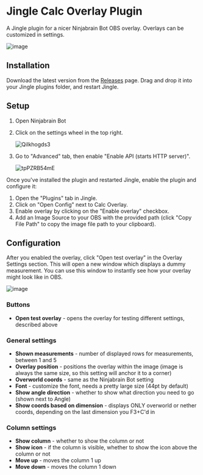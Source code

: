 # Jingle Calc Overlay Plugin

A Jingle plugin for a nicer Ninjabrain Bot OBS overlay. Overlays can be customized in settings.

![image](https://github.com/user-attachments/assets/5e522f9b-ef3b-46dc-bafa-728589848235)

## Installation

Download the latest version from the [Releases](https://github.com/marin774/Jingle-CalcOverlay-Plugin/releases) page. Drag and drop it into your Jingle plugins folder, and restart Jingle.

## Setup

1. Open Ninjabrain Bot
2. Click on the settings wheel in the top right.

   ![QiIkhogds3](https://github.com/user-attachments/assets/f7f819f1-3186-4b00-bcd4-3b67201e9db6)
3. Go to "Advanced" tab, then enable "Enable API (starts HTTP server)".

   ![tpPZRB54mE](https://github.com/user-attachments/assets/7e81f5cb-9c30-46f1-950c-82d31c10cca9)

Once you've installed the plugin and restarted Jingle, enable the plugin and configure it:
1. Open the "Plugins" tab in Jingle.
2. Click on "Open Config" next to Calc Overlay.
3. Enable overlay by clicking on the "Enable overlay" checkbox.
4. Add an Image Source to your OBS with the provided path (click "Copy File Path" to copy the image file path to your clipboard).

## Configuration
After you enabled the overlay, click "Open test overlay" in the Overlay Settings section. This will open a new window which displays a dummy measurement. You can use this window to instantly see how your overlay might look like in OBS. 

![image](https://github.com/user-attachments/assets/ced8f53f-d7b7-4d2d-9a83-132f9578f0e3)

### Buttons
- **Open test overlay** - opens the overlay for testing different settings, described above

### General settings
- **Shown measurements** - number of displayed rows for measurements, between 1 and 5
- **Overlay position** - positions the overlay within the image (image is always the same size, so this setting will anchor it to a corner)
- **Overworld coords** - same as the Ninjabrain Bot setting
- **Font** - customize the font, needs a pretty large size (44pt by default)
- **Show angle direction** - whether to show what direction you need to go (shown next to Angle)
- **Show coords based on dimension** - displays ONLY overworld or nether coords, depending on the last dimension you F3+C'd in

### Column settings
- **Show column** - whether to show the column or not
- **Show icon** - if the column is visible, whether to show the icon above the column or not
- **Move up** - moves the column 1 up
- **Move down** - moves the column 1 down
